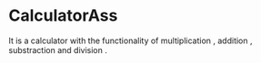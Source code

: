 # CalculatorAss
It is a calculator with the functionality of multiplication , addition , substraction and division .
